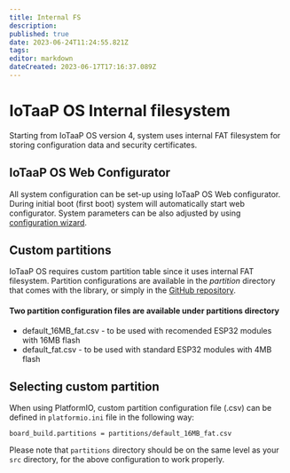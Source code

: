 ```yaml
---
title: Internal FS
description: 
published: true
date: 2023-06-24T11:24:55.821Z
tags: 
editor: markdown
dateCreated: 2023-06-17T17:16:37.089Z
---
```


# IoTaaP OS Internal filesystem

Starting from IoTaaP OS version 4, system uses internal FAT filesystem for storing configuration data and security certificates. 

## IoTaaP OS Web Configurator

All system configuration can be set-up using IoTaaP OS Web configurator. During initial boot (first boot) system will automatically
start web configurator. System parameters can be also adjusted by using [configuration wizard](/iotaap-os/configuration-wizard).

## Custom partitions

IoTaaP OS requires custom partition table since it uses internal FAT filesystem. Partition configurations are available in the *partition* directory
that comes with the library, or simply in the [GitHub repository](https://github.com/iotaap/iotaap-os/tree/master/partitions).

#### Two partition configuration files are available under partitions directory

- default_16MB_fat.csv - to be used with recomended ESP32 modules with 16MB flash
- default_fat.csv - to be used with standard ESP32 modules with 4MB flash

## Selecting custom partition

When using PlatformIO, custom partition configuration file (.csv) can be defined in `platformio.ini` file in the following way:

`board_build.partitions = partitions/default_16MB_fat.csv`

 Please note that `partitions` directory should be on the same level as your `src` directory, for the above configuration to work properly.